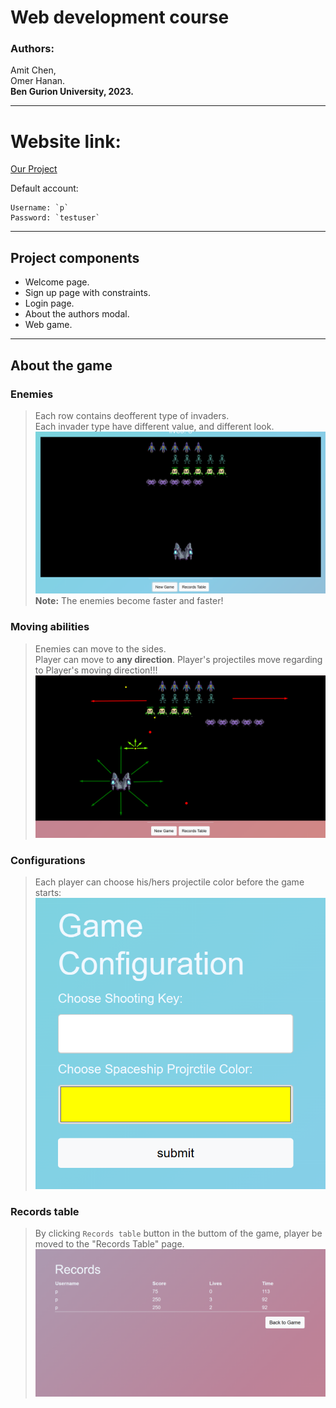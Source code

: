 # Web development course
### Authors:
  Amit Chen, \
  Omer Hanan. \
<b>Ben Gurion University,
2023. </b>

---
# Website link:
[Our Project](https://web-development-environments-2023.github.io/assignment2-208055616_316099159/)

Default account: 
```
Username: `p`
Password: `testuser`
```

---

## Project components
- Welcome page.
- Sign up page with constraints.
- Login page.
- About the authors modal.
- Web game.

---

## About the game

### Enemies
> Each row contains deofferent type of invaders. \
> Each invader type have different value, and different look. \
> ![](/assets/invaders_page1.png)
<b>Note:</b> The enemies become faster and faster!

### Moving abilities
> Enemies can move to the sides. \
> Player can move to <b>any direction</b>.
> Player's projectiles move regarding to Player's moving direction!!!
![](/assets/moving_abilities.png)

### Configurations
> Each player can choose his/hers projectile color before the game starts:
![](/assets/game_configuration.png)

### Records table
> By clicking `Records table` button in the buttom of the game, player be moved to the "Records Table" page.
![](/assets/records_table.png)
